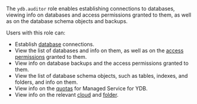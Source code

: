 The `ydb.auditor` role enables establishing connections to databases, viewing info on databases and access permissions granted to them, as well as on the database schema objects and backups.

Users with this role can:
* Establish [database](../../ydb/concepts/resources.md#database) connections.
* View the list of databases and info on them, as well as on the [access permissions](../../iam/concepts/access-control/index.md) granted to them.
* View info on database backups and the access permissions granted to them.
* View the list of database schema objects, such as tables, indexes, and folders, and info on them.
* View info on the [quotas](../../ydb/concepts/limits.md#ydb-quotas) for Managed Service for YDB.
* View info on the relevant [cloud](../../resource-manager/concepts/resources-hierarchy.md#cloud) and [folder](../../resource-manager/concepts/resources-hierarchy.md#folder).